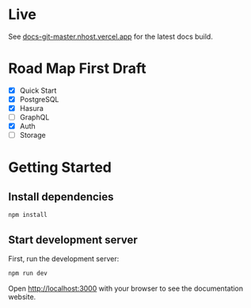 # Live

See [docs-git-master.nhost.vercel.app](https://docs-git-master.nhost.vercel.app) for the latest docs build.

# Road Map First Draft

- [x] Quick Start
- [x] PostgreSQL
- [x] Hasura
- [ ] GraphQL
- [x] Auth
- [ ] Storage

# Getting Started

## Install dependencies

```bash
npm install
```

## Start development server

First, run the development server:

```bash
npm run dev
```

Open [http://localhost:3000](http://localhost:3000) with your browser to see the documentation website.
